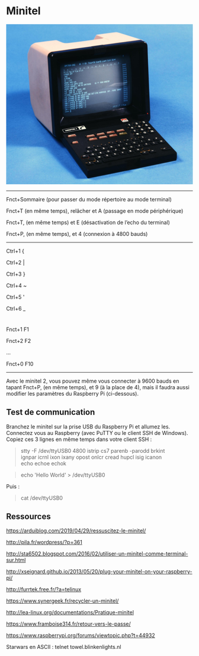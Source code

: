 # Minitel

![image text](files/minitel1.jpg "Minitel 1")

---

Fnct+Sommaire (pour passer du mode répertoire au mode terminal)

Fnct+T (en même temps), relâcher et A (passage en mode périphérique)

Fnct+T, (en même temps) et E (désactivation de l’echo du terminal)

Fnct+P, (en même temps), et 4 (connexion à 4800 bauds)

---

Ctrl+1  {

Ctrl+2  |

Ctrl+3  }

Ctrl+4  ~

Ctrl+5  '

Ctrl+6  _

#

Fnct+1 F1

Fnct+2 F2

...

Fnct+0 F10

---

Avec le minitel 2, vous pouvez même vous connecter à 9600 bauds en tapant Fnct+P, (en même temps), et 9 (à la place de 4), mais il faudra aussi modifier les paramètres du Raspberry Pi (ci-dessous).



## Test de communication

Branchez le minitel sur la prise USB du Raspberry Pi et allumez les. Connectez vous au Raspberry (avec PuTTY ou le client SSH de Windows).
Copiez ces 3 lignes en même temps dans votre client SSH :



> stty -F /dev/ttyUSB0 4800 istrip cs7 parenb -parodd brkint \
> ignpar icrnl ixon ixany opost onlcr cread hupcl isig icanon \
> echo echoe echok

> echo 'Hello World' > /dev/ttyUSB0


 Puis :

> cat /dev/ttyUSB0



## Ressources

https://arduiblog.com/2019/04/29/ressuscitez-le-minitel/

http://pila.fr/wordpress/?p=361

http://sta6502.blogspot.com/2016/02/utiliser-un-minitel-comme-terminal-sur.html

http://xseignard.github.io/2013/05/20/plug-your-minitel-on-your-raspberry-pi/

http://furrtek.free.fr/?a=telinux

https://www.synergeek.fr/recycler-un-minitel/

http://lea-linux.org/documentations/Pratique-minitel

https://www.framboise314.fr/retour-vers-le-passe/

https://www.raspberrypi.org/forums/viewtopic.php?t=44932

Starwars en ASCII :
telnet towel.blinkenlights.nl

